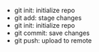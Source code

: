 - git init: initialize repo
- git add: stage changes
- git init: initialize repo
- git commit: save changes
- git push: upload to remote

